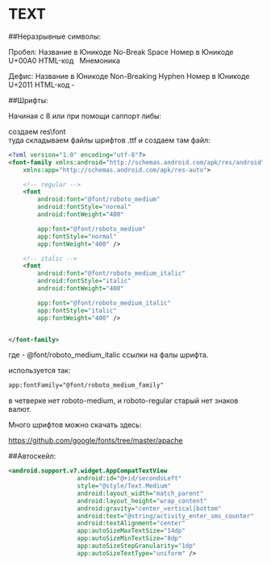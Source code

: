 # TEXT

##Неразрывные символы:

Пробел:
Название в Юникоде	No-Break Space
Номер в Юникоде	U+00A0
HTML-код	&#160;
Мнемоника	&nbsp;

Дефис:
Название в Юникоде	Non-Breaking Hyphen
Номер в Юникоде	U+2011
HTML-код	&#8209;

##Шрифты:

Начиная с 8 или при помощи саппорт либы:

создаем res\font\
туда складываем файлы шрифтов .ttf
и создаем там файл:

```xml
<?xml version="1.0" encoding="utf-8"?>
<font-family xmlns:android="http://schemas.android.com/apk/res/android"
    xmlns:app="http://schemas.android.com/apk/res-auto">

    <!-- regular -->
    <font
        android:font="@font/roboto_medium"
        android:fontStyle="normal"
        android:fontWeight="400"

        app:font="@font/roboto_medium"
        app:fontStyle="normal"
        app:fontWeight="400" />

    <!-- italic -->
    <font
        android:font="@font/roboto_medium_italic"
        android:fontStyle="italic"
        android:fontWeight="400"

        app:font="@font/roboto_medium_italic"
        app:fontStyle="italic"
        app:fontWeight="400" />


</font-family>
```
где -  @font/roboto_medium_italic ссылки на фалы шрифта.

используется так:

```xml
app:fontFamily="@font/roboto_medium_family"
```

в четверке нет roboto-medium, и roboto-regular старый нет знаков валют. 

Много шрифтов можно скачать здесь:

https://github.com/google/fonts/tree/master/apache

 ##Автоскейл:
 
 ```xml
<android.support.v7.widget.AppCompatTextView
                    android:id="@+id/secondsLeft"
                    style="@style/Text.Medium"
                    android:layout_width="match_parent"
                    android:layout_height="wrap_content"
                    android:gravity="center_vertical|bottom"
                    android:text="@string/activity_enter_sms_counter"
                    android:textAlignment="center"
                    app:autoSizeMaxTextSize="14dp"
                    app:autoSizeMinTextSize="8dp"
                    app:autoSizeStepGranularity="1dp"
                    app:autoSizeTextType="uniform" />
```
